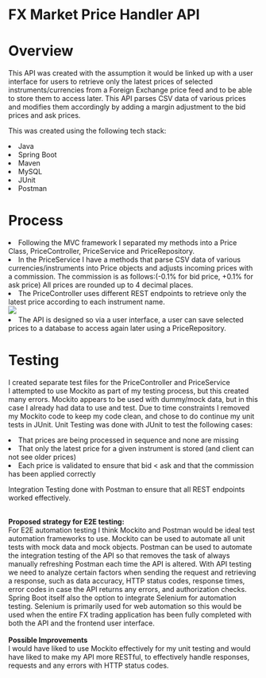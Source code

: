 # FX Market Price Handler API
# Overview
This API was created with the assumption it would be linked up with a user interface for users to retrieve only the latest prices of selected instruments/currencies from a Foreign Exchange price feed and to be able to store them to access later. This API parses CSV data of various prices and modifies them accordingly by adding a margin adjustment to the bid prices and ask prices.  


This was created using the following tech stack:
<li>Java
  <li>Spring Boot
    <li>Maven
      <li>MySQL
        <li>JUnit
          <li>Postman

            
# Process
 <li> Following the MVC framework I separated my methods into a Price Class, PriceController, PriceService and PriceRepository. 
   <li>In the PriceService I have a methods that parse CSV data of various currencies/instruments into Price objects and adjusts incoming prices with a commission. The commission is as follows:(-0.1% for bid price, +0.1% for ask price) All prices are rounded up to 4 decimal places.
<li>The PriceController uses different REST endpoints to retrieve only the latest price according to each instrument name.
<br>
  <img src="https://user-images.githubusercontent.com/37534696/172996666-3ee29d3f-a565-4c82-a581-f9f23c58a85b.png"/>
  <br>
<li>The API is designed so via a user interface, a user can save selected prices to a database to access again later using a PriceRepository.
  
  # Testing
  I created separate test files for the PriceController and PriceService
  <br>
  I attempted to use Mockito as part of my testing process, but this created many errors. Mockito appears to be used with dummy/mock data, but in this case I already had data to use and test. Due to time constraints I removed my Mockito code to keep my code clean, and chose to do continue my unit tests in JUnit. Unit Testing was done with JUnit to test the following cases:
 <li> That prices are being processed in sequence and none are missing
 <li> That only the latest price for a given instrument is stored (and client can not see older prices)
  <li> Each price is validated to ensure that bid < ask and that the commission has been applied correctly
    
 Integration Testing done with Postman to ensure that all REST endpoints worked effectively.
                                                                                                              
 <br><b>Proposed strategy for E2E testing:</b>
    <br>
 For E2E automation testing I think Mockito and Postman would be ideal test automation frameworks to use. Mockito can be used to automate all unit tests with mock data and mock objects. Postman can be used to automate the integration testing of the API so that removes the task of always manually refreshing Postman each time the API is altered. With API testing we need to analyze certain factors when sending the request and retrieving a response, such as data accuracy, HTTP status codes, response times, error codes in case the API returns any errors, and authorization checks. Spring Boot itself also the option to integrate Selenium for automation testing. Selenium is primarily used for web automation so this would be used when the entire FX trading application has been fully completed with both the API and the frontend user interface. 
    <br>
    <br>
    <b> Possible Improvements </b> <br>
    I would have liked to use Mockito effectively for my unit testing and would have liked to make my API more RESTful, to effectively handle responses, requests and any errors with HTTP status codes.
                                                                                                        
